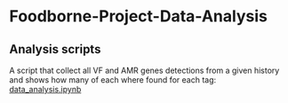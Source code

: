 # Foodborne-Project-Data-Analysis

## Analysis scripts

A script that collect all VF and AMR genes detections from a given history and shows how many of each where found for each tag:
[data_analysis.ipynb](src/data_analysis.ipynb)
